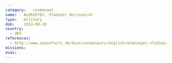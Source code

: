 ```yaml
---
category:	cosmonaut
name:	ALEKSEYEV, Vladimir Borisovich
type:	military
dob:	1933-08-19
country:
  - URS
references:
  - http://www.spacefacts.de/bios/cosmonauts/english/alekseyev_vladimir.htm
missions:
evas:
---
```

